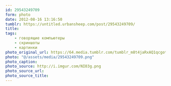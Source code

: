 ```yaml
---
id: 29543249709
form: photo
date: 2012-08-16 13:16:50
tumblr: https://untitled.urbansheep.com/post/29543249709/
title:
tags:
    - говорящие компьютеры
    - скриншоты
    - картинки
photo_original_url: https://64.media.tumblr.com/tumblr_m8t4jaRxAQ1qcgoteo1_400.png
photo: "@/assets/media/29543249709.png"
photo_caption:
photo_source: http://i.imgur.com/NI03g.png
photo_source_url:
photo_source_title:
---
```

